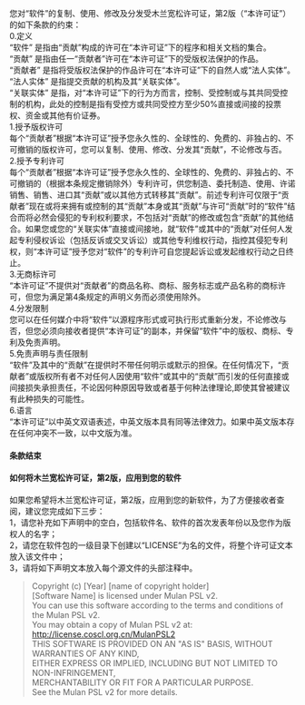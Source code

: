 您对“软件”的复制、使用、修改及分发受木兰宽松许可证，第2版（“本许可证”）的如下条款的约束：  
0.定义  
“软件” 是指由“贡献”构成的许可在“本许可证”下的程序和相关文档的集合。  
“贡献” 是指由任一“贡献者”许可在“本许可证”下的受版权法保护的作品。  
“贡献者” 是指将受版权法保护的作品许可在“本许可证”下的自然人或“法人实体”。  
“法人实体” 是指提交贡献的机构及其“关联实体”。  
“关联实体” 是指，对“本许可证”下的行为方而言，控制、受控制或与其共同受控制的机构，此处的控制是指有受控方或共同受控方至少50%直接或间接的投票权、资金或其他有价证券。  
1.授予版权许可  
每个“贡献者”根据“本许可证”授予您永久性的、全球性的、免费的、非独占的、不可撤销的版权许可，您可以复制、使用、修改、分发其“贡献”，不论修改与否。  
2.授予专利许可  
每个“贡献者”根据“本许可证”授予您永久性的、全球性的、免费的、非独占的、不可撤销的（根据本条规定撤销除外）专利许可，供您制造、委托制造、使用、许诺销售、销售、进口其“贡献”或以其他方式转移其“贡献”。前述专利许可仅限于“贡献者”现在或将来拥有或控制的其“贡献”本身或其“贡献”与许可“贡献”时的“软件”结合而将必然会侵犯的专利权利要求，不包括对“贡献”的修改或包含“贡献”的其他结合。如果您或您的“关联实体”直接或间接地，就“软件”或其中的“贡献”对任何人发起专利侵权诉讼（包括反诉或交叉诉讼）或其他专利维权行动，指控其侵犯专利权，则“本许可证”授予您对“软件”的专利许可自您提起诉讼或发起维权行动之日终止。  
3.无商标许可  
“本许可证”不提供对“贡献者”的商品名称、商标、服务标志或产品名称的商标许可，但您为满足第4条规定的声明义务而必须使用除外。  
4.分发限制  
您可以在任何媒介中将“软件”以源程序形式或可执行形式重新分发，不论修改与否，但您必须向接收者提供“本许可证”的副本，并保留“软件”中的版权、商标、专利及免责声明。  
5.免责声明与责任限制  
“软件”及其中的“贡献”在提供时不带任何明示或默示的担保。在任何情况下，“贡献者”或版权所有者不对任何人因使用“软件”或其中的“贡献”而引发的任何直接或间接损失承担责任，不论因何种原因导致或者基于何种法律理论,即使其曾被建议有此种损失的可能性。  
6.语言  
“本许可证”以中英文双语表述，中英文版本具有同等法律效力。如果中英文版本存在任何冲突不一致，以中文版为准。  
#### 条款结束  
#### 如何将木兰宽松许可证，第2版，应用到您的软件  
如果您希望将木兰宽松许可证，第2版，应用到您的新软件，为了方便接收者查阅，建议您完成如下三步：  
1，请您补充如下声明中的空白，包括软件名、软件的首次发表年份以及您作为版权人的名字；  
2，请您在软件包的一级目录下创建以“LICENSE”为名的文件，将整个许可证文本放入该文件中；  
3，请将如下声明文本放入每个源文件的头部注释中。  
>Copyright (c) [Year] [name of copyright holder]  
>[Software Name] is licensed under Mulan PSL v2.  
>You can use this software according to the terms and conditions of the Mulan PSL v2.  
>You may obtain a copy of Mulan PSL v2 at:  
>         http://license.coscl.org.cn/MulanPSL2  
>THIS SOFTWARE IS PROVIDED ON AN "AS IS" BASIS, WITHOUT WARRANTIES OF ANY KIND,  
>EITHER EXPRESS OR IMPLIED, INCLUDING BUT NOT LIMITED TO NON-INFRINGEMENT,  
>MERCHANTABILITY OR FIT FOR A PARTICULAR PURPOSE.  
>See the Mulan PSL v2 for more details.